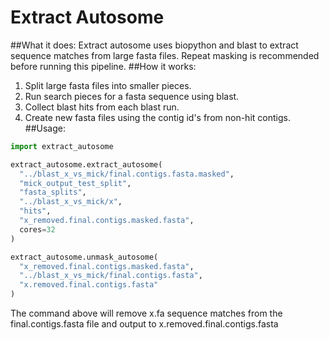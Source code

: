 # Extract Autosome
##What it does:
Extract autosome uses biopython and blast to extract sequence matches from large
fasta files.  Repeat masking is recommended before running this pipeline.
##How it works:
  1. Split large fasta files into smaller pieces.  
  2. Run search pieces for a fasta sequence using blast.
  3. Collect blast hits from each blast run.
  4. Create new fasta files using the contig id's from non-hit contigs.
##Usage:
```python
import extract_autosome

extract_autosome.extract_autosome(
  "../blast_x_vs_mick/final.contigs.fasta.masked",
  "mick_output_test_split",
  "fasta_splits",
  "../blast_x_vs_mick/x",
  "hits",
  "x_removed.final.contigs.masked.fasta",
  cores=32
)

extract_autosome.unmask_autosome(
  "x_removed.final.contigs.masked.fasta",
  "../blast_x_vs_mick/final.contigs.fasta",
  "x.removed.final.contigs.fasta"
)
```
The command above will remove x.fa sequence matches from the
final.contigs.fasta file and output to x.removed.final.contigs.fasta
